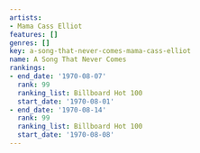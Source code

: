 ```yaml
---
artists:
- Mama Cass Elliot
features: []
genres: []
key: a-song-that-never-comes-mama-cass-elliot
name: A Song That Never Comes
rankings:
- end_date: '1970-08-07'
  rank: 99
  ranking_list: Billboard Hot 100
  start_date: '1970-08-01'
- end_date: '1970-08-14'
  rank: 99
  ranking_list: Billboard Hot 100
  start_date: '1970-08-08'
---
```


